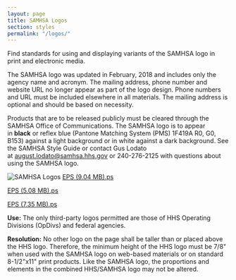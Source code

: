 ```yaml
---
layout: page
title: SAMHSA Logos
section: styles
permalink: "/logos/"
---
```


Find standards for using and displaying variants of the SAMHSA logo in print and electronic media.

The SAMHSA logo was updated in February, 2018 and includes only the agency name and acronym. The mailing address, phone number and website URL no longer appear as part of the logo design. Phone numbers and URL must be included elsewhere in all materials. The mailing address is optional and should be based on necessity.

Products that are to be released publicly must be cleared through the SAMHSA Office of Communications. The SAMHSA logo is to appear in **black** or reflex blue (Pantone Matching System (PMS) 1F419A R0, G0, B153) against a light b​ackground or in white against a dark background. See the SAMHSA Style Guide or contact Gus Lodato at [august.lodato@samhsa.hhs.gov​](mailto:august.lodato@samhsa.hhs.gov) or 240-276-2125 with questions about using the SAMHSA logo.

![SAMHSA Logos](../assets/img/SAMHSA_logo.png)
[EPS (9.04 MB).ps](../assets/img/EPS_(9.04_MB).ps)

[EPS (5.08 MB).ps](../assets/img/EPS_(5.08_MB).ps)

[EPS (7.35 MB).ps](../assets/img/EPS_(7.35_MB).ps)

**Use:** The only third-party logos permitted are those of HHS Operating Divisions (OpDivs) and federal agencies.

**Resolution:** No other logo on the page shall be taller than or placed above the HHS logo. Therefore, the minimum height of the HHS logo must be 7/8" when used with the SAMHSA logo on web-based materials or on standard 8-1/2"x11" print products. Like the SAMHSA logo, the proportions and elements in the combined HHS/SAMHSA logo may not be altered.
